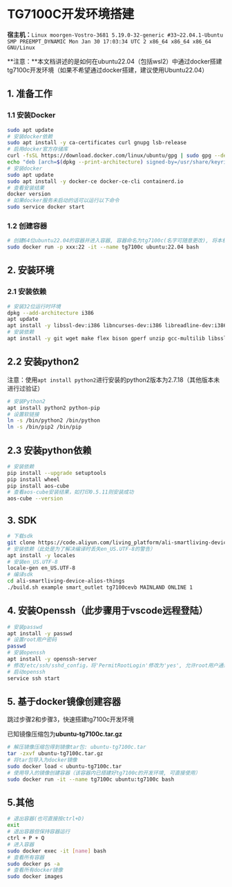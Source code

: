 # TG7100C开发环境搭建

**宿主机：**`Linux moorgen-Vostro-3681 5.19.0-32-generic #33~22.04.1-Ubuntu SMP PREEMPT_DYNAMIC Mon Jan 30 17:03:34 UTC 2 x86_64 x86_64 x86_64 GNU/Linux`

**注意：**本文档讲述的是如何在ubuntu22.04（包括wsl2）中通过docker搭建tg7100c开发环境（如果不希望通过docker搭建，建议使用Ubuntu22.04）

## 1. 准备工作

### 1.1 安装Docker

```bash
sudo apt update
# 安装docker依赖
sudo apt install -y ca-certificates curl gnupg lsb-release
# 启用docker官方存储库
curl -fsSL https://download.docker.com/linux/ubuntu/gpg | sudo gpg --dearmor -o /usr/share/keyrings/docker-archive-keyring.gpg
echo "deb [arch=$(dpkg --print-architecture) signed-by=/usr/share/keyrings/docker-archive-keyring.gpg] https://download.docker.com/linux/ubuntu $(lsb_release -cs) stable" | sudo tee /etc/apt/sources.list.d/docker.list > /dev/null
# 安装docker
sudo apt update
sudo apt install -y docker-ce docker-ce-cli containerd.io
# 查看安装结果
docker version
# 如果docker服务未启动的话可以运行以下命令
sudo service docker start
```

### 1.2 创建容器

```bash
# 创建64位ubuntu22.04的容器并进入容器, 容器命名为tg7100c(名字可随意更改), 将本机端口xxx映射为容器的22端口便于vscode进行ssh连接
sudo docker run -p xxx:22 -it --name tg7100c ubuntu:22.04 bash
```

## 2. 安装环境

### 2.1 安装依赖

```bash
# 安装32位运行时环境
dpkg --add-architecture i386
apt update
apt install -y libssl-dev:i386 libncurses-dev:i386 libreadline-dev:i386
# 安装依赖
apt install -y git wget make flex bison gperf unzip gcc-multilib libssl-dev libncurses-dev libreadline-dev
```

## 2.2 安装python2

注意：使用`apt install python2`进行安装的python2版本为2.7.18（其他版本未进行过验证）

```bash
# 安装Python2
apt install python2 python-pip
# 设置软链接
ln -s /bin/python2 /bin/python
ln -s /bin/pip2 /bin/pip
```

## 2.3 安装python依赖

```bash
# 安装依赖
pip install --upgrade setuptools
pip install wheel
pip install aos-cube
# 查看aos-cube安装结果，如打印0.5.11则安装成功
aos-cube --version
```

## 3. SDK

```bash
# 下载sdk
git clone https://code.aliyun.com/living_platform/ali-smartliving-device-alios-things.git -b rel_1.6.6
# 安装依赖（此处是为了解决编译时丢失en_US.UTF-8的警告）
apt install -y locales
# 安装en_US.UTF-8
locale-gen en_US.UTF-8
# 编译sdk
cd ali-smartliving-device-alios-things
./build.sh example smart_outlet tg7100cevb MAINLAND ONLINE 1
```

## 4. 安装Openssh（此步骤用于vscode远程登陆）

````bash
# 安装passwd
apt install -y passwd
# 设置root用户密码
passwd
# 安装openssh
apt install -y openssh-server
# 修改/etc/ssh/sshd_config，将'PermitRootLogin'修改为'yes', 允许root用户通过ssh登录
# 启动openssh
service ssh start
````

## 5. 基于docker镜像创建容器

跳过步骤2和步骤3，快速搭建tg7100c开发环境

已知镜像压缩包为**ubuntu-tg7100c.tar.gz**

```bash
# 解压镜像压缩包得到镜像tar包: ubuntu-tg7100c.tar
tar -zxvf ubuntu-tg7100c.tar.gz
# 将tar包导入为docker镜像
sudo docker load < ubuntu-tg7100c.tar
# 使用导入的镜像创建容器（该容器内已搭建好tg7100c的开发环境, 可直接使用）
sudo docker run -it --name tg7100c ubuntu:tg7100c bash
```

## 5.其他

```bash
# 退出容器(也可直接按ctrl+D)
exit
# 退出容器但保持容器运行
ctrl + P + Q
# 进入容器
sudo docker exec -it [name] bash
# 查看所有容器
sudo docker ps -a
# 查看所有docker镜像
sudo docker images
```

